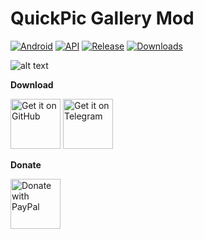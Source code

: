 # QuickPic Gallery Mod
[![Android](https://img.shields.io/badge/Platform-Android-green.svg?style=flat-square)](https://www.android.com) [![API](https://img.shields.io/badge/API-21%2B-orange.svg?logo=android&style=flat-square)](https://developer.android.com/studio/releases/platforms) [![Release](https://img.shields.io/github/v/release/WSTxda/QP-Gallery-Releases?color=blue&label=Release&style=flat-square)](https://github.com/WSTxda/QP-Gallery-Releases/releases) [![Downloads](https://img.shields.io/github/downloads/WSTxda/QP-Gallery-Releases/total?label=Downloads&logo=github&style=flat-square)](https://github.com/WSTxda/QP-Gallery-Releases/releases)
 
![alt text](https://raw.githubusercontent.com/WSTxda/QP-Gallery-Releases/master/Images/Banner.svg)

**Download**

[<img src="https://raw.githubusercontent.com/WSTxda/QP-Gallery-Releases/master/Images/GitHub.svg"
      alt='Get it on GitHub'
      height="80">](https://github.com/WSTxda/QP-Gallery-Releases/releases/latest) [<img src="https://raw.githubusercontent.com/WSTxda/QP-Gallery-Releases/master/Images/Telegram.svg"
      alt='Get it on Telegram'
      height="80">](https://t.me/WSTprojects)
      
**Donate**

[<img src="https://raw.githubusercontent.com/WSTxda/QP-Gallery-Releases/master/Images/PayPal.svg"
      alt='Donate with PayPal'
      height="80">](https://bit.ly/2lV0E6u)     

